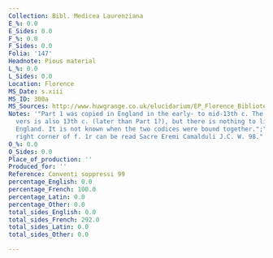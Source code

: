 ```yaml
---
Collection: Bibl. Medicea Laurenziana
E_%: 0.0
E_Sides: 0.0
F_%: 0.0
F_Sides: 0.0
Folia: '147'
Headnote: Pious material
L_%: 0.0
L_Sides: 0.0
Location: Florence
MS_Date: s.xiii
MS_ID: 300a
MS_Sources: http://www.huwgrange.co.uk/elucidarium/EP_Florence_Biblioteca-Medicea-Laurenziana_Conventi-soppressi-99.xml
Notes: '"Part 1 was copied in England in the early- to mid-13th c. The Lucidaire en
  vers is also 13th c. (later than Part 1?), but there is nothing to link it with
  England. It is not known when the two codices were bound together.";" In the upper
  right corner of f. 1r can be read Sacre Eremi Camalduli J.C. W. 98."'
O_%: 0.0
O_Sides: 0.0
Place_of_production: ''
Produced_for: ''
Reference: Conventi soppressi 99
percentage_English: 0.0
percentage_French: 100.0
percentage_Latin: 0.0
percentage_Other: 0.0
total_sides_English: 0.0
total_sides_French: 292.0
total_sides_Latin: 0.0
total_sides_Other: 0.0

---
```

